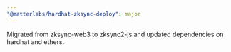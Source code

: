 ```yaml
---
"@matterlabs/hardhat-zksync-deploy": major
---
```


Migrated from zksync-web3 to zksync2-js and updated dependencies on hardhat and ethers.
